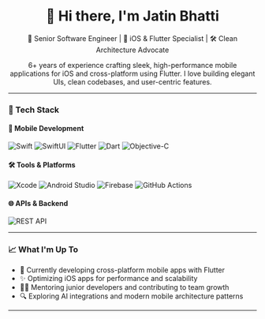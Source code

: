 <h1 align="center">👋 Hi there, I'm Jatin Bhatti </h1>

<p align="center">
🚀 Senior Software Engineer | 📱 iOS & Flutter Specialist | 🛠 Clean Architecture Advocate  
</p>

<p align="center">
6+ years of experience crafting sleek, high-performance mobile applications for iOS and cross-platform using Flutter. I love building elegant UIs, clean codebases, and user-centric features.
</p>

---

### 🧠 Tech Stack

#### 📱 Mobile Development
![Swift](https://img.shields.io/badge/Swift-E34F26?style=for-the-badge&logo=swift&logoColor=white)
![SwiftUI](https://img.shields.io/badge/SwiftUI-000000?style=for-the-badge&logo=swift&logoColor=white)
![Flutter](https://img.shields.io/badge/Flutter-02569B?style=for-the-badge&logo=flutter&logoColor=white)
![Dart](https://img.shields.io/badge/Dart-0175C2?style=for-the-badge&logo=dart&logoColor=white)
![Objective-C](https://img.shields.io/badge/Objective--C-000000?style=for-the-badge&logo=apple&logoColor=white)

#### 🛠 Tools & Platforms
![Xcode](https://img.shields.io/badge/Xcode-1575F9?style=for-the-badge&logo=xcode&logoColor=white)
![Android Studio](https://img.shields.io/badge/Android%20Studio-3DDC84?style=for-the-badge&logo=android-studio&logoColor=white)
![Firebase](https://img.shields.io/badge/Firebase-FFCA28?style=for-the-badge&logo=firebase&logoColor=black)
![GitHub Actions](https://img.shields.io/badge/GitHub%20Actions-2088FF?style=for-the-badge&logo=github-actions&logoColor=white)

#### 🌐 APIs & Backend
![REST API](https://img.shields.io/badge/REST-API-FF6F00?style=for-the-badge)





---

### 📈 What I'm Up To

- 🔭 Currently developing cross-platform mobile apps with Flutter
- ✨ Optimizing iOS apps for performance and scalability
- 👨‍🏫 Mentoring junior developers and contributing to team growth
- 🔍 Exploring AI integrations and modern mobile architecture patterns

---



